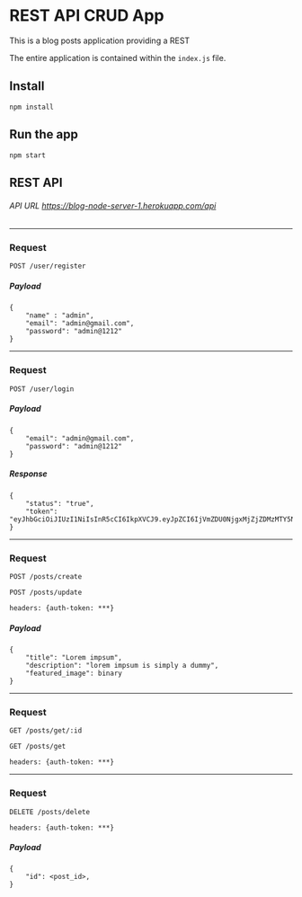 # REST API CRUD App

This is a blog posts application providing a REST

The entire application is contained within the `index.js` file.

## Install

    npm install

## Run the app

    npm start
    
## REST API

###### API URL https://blog-node-server-1.herokuapp.com/api
**********
### Request

`POST /user/register`

##### Payload

	{ 
        "name" : "admin",
        "email": "admin@gmail.com",
        "password": "admin@1212"
	}
	
**********
### Request

`POST /user/login`

##### Payload

	{ 
        "email": "admin@gmail.com",
        "password": "admin@1212"
	}
	
##### Response

    { 
        "status": "true",
        "token": "eyJhbGciOiJIUzI1NiIsInR5cCI6IkpXVCJ9.eyJpZCI6IjVmZDU0NjgxMjZjZDMzMTY5NGE5MjdhZSIsImlhdCI6MTYwNzg2NTk4MSwiZXhwIjoxNjA3ODY5NTgxfQ.cYFfnwVC6RcexC1aCtBKqc2Q8H0g1JH27IdHjQqiJD4"
    }
**********
### Request
`POST /posts/create`

`POST /posts/update`

`headers: {auth-token: ***}`

##### Payload

	{ 
        "title": "Lorem impsum",
        "description": "lorem impsum is simply a dummy",
        "featured_image": binary
	}    
	
**********
### Request
`GET /posts/get/:id`

`GET /posts/get`

`headers: {auth-token: ***}`    
**********

### Request
`DELETE /posts/delete`

`headers: {auth-token: ***}`

##### Payload

	{ 
        "id": <post_id>,
	}    
